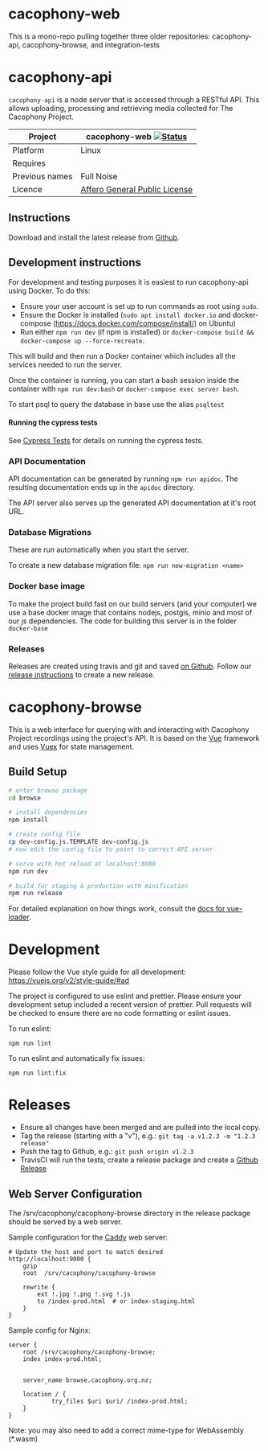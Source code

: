 # cacophony-web
This is a mono-repo pulling together three older repositories: cacophony-api, cacophony-browse, and integration-tests

# cacophony-api

`cacophony-api` is a node server that is accessed through a RESTful API.  This allows uploading, processing and retrieving media collected for The Cacophony
Project.

Project | cacophony-web [![Status](https://api.travis-ci.org/TheCacophonyProject/cacophony-web.svg)](https://travis-ci.org/TheCacophonyProject/cacophony-web)
---|---
Platform | Linux
Requires | <none>
Previous names | Full Noise
Licence | [Affero General Public License](https://www.gnu.org/licenses/agpl-3.0.en.html)

## Instructions

Download and install the latest release from [Github](https://github.com/TheCacophonyProject/cacophony-web/releases).


## Development instructions

For development and testing purposes it is easiest to run
cacophony-api using Docker. To do this:

* Ensure your user account is set up to run commands as root using `sudo`.
* Ensure the Docker is installed (`sudo apt install docker.io` and docker-compose (https://docs.docker.com/compose/install/) on
  Ubuntu)
* Run either `npm run dev` (if npm is installed) or `docker-compose build && docker-compose up --force-recreate`.

This will build and then run a Docker container which includes all the services needed to run the server.

Once the container is running, you can start a bash session inside
the container with `npm run dev:bash` or `docker-compose exec server bash`.

To start psql to query the database in base use the alias `psqltest`

#### Running the cypress tests

See [Cypress Tests](integration-tests/README.md) for details on running the cypress tests.

### API Documentation

API documentation can be generated by running `npm run apidoc`. The
resulting documentation ends up in the `apidoc` directory.

The API server also serves up the generated API documentation at it's
root URL.

### Database Migrations

These are run automatically when you start the server.

To create a new database migration file: `npm run new-migration <name>`

### Docker base image
To make the project build fast on our build servers (and your computer) we use a base docker image that contains nodejs, postgis, minio and most of our js dependencies.   The code for building this server is in the folder `docker-base`

### Releases
Releases are created using travis and git and saved [on Github](https://github.com/TheCacophonyProject/cacophony-web/releases).   Follow our [release instructions](https://docs.cacophony.org.nz/home/creating-releases) to create a new release.


# cacophony-browse

This is a web interface for querying with and interacting with Cacophony Project recordings using the project's API. It is based on the [Vue](https://vuejs.org) framework and uses [Vuex](https://vuex.vuejs.org) for state management.


## Build Setup

``` bash
# enter browse package
cd browse

# install dependencies
npm install

# create config file
cp dev-config.js.TEMPLATE dev-config.js
# now edit the config file to point to correct API server

# serve with hot reload at localhost:8080
npm run dev

# build for staging & production with minification
npm run release
```

For detailed explanation on how things work, consult the [docs for
vue-loader](http://vuejs.github.io/vue-loader).

# Development

Please follow the Vue style guide for all development:
https://vuejs.org/v2/style-guide/#ad

The project is configured to use eslint and prettier. Please ensure
your development setup included a recent version of prettier. Pull
requests will be checked to ensure there are no code formatting or
eslint issues.

To run eslint:
```
npm run lint
```

To run eslint and automatically fix issues:
```
npm run lint:fix
```

# Releases

* Ensure all changes have been merged and are pulled into the local copy.
* Tag the release (starting with a "v"), e.g.: `git tag -a v1.2.3 -m "1.2.3 release"`
* Push the tag to Github, e.g.: `git push origin v1.2.3`
* TravisCI will run the tests, create a release package and create a
  [Github Release](https://github.com/TheCacophonyProject/cacophony-web/releases)

## Web Server Configuration

The /srv/cacophony/cacophony-browse directory in the release package
should be served by a web server.

Sample configuration for the [Caddy](https://caddyserver.com/) web server:

```
# Update the host and port to match desired
http://localhost:9000 {
    gzip
    root  /srv/cacophony/cacophony-browse

    rewrite {
        ext !.jpg !.png !.svg !.js
        to /index-prod.html  # or index-staging.html
    }
}
```
Sample config for Nginx:
```
server {
    root /srv/cacophony/cacophony-browse;
    index index-prod.html;


    server_name browse.cacophony.org.nz;

    location / {
            try_files $uri $uri/ /index-prod.html;
    }
}
```
Note: you may also need to add a correct mime-type for WebAssembly (*.wasm)
